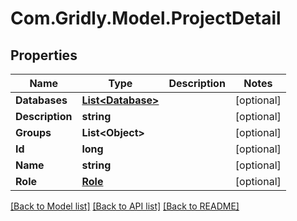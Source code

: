 # Com.Gridly.Model.ProjectDetail

## Properties

Name | Type | Description | Notes
------------ | ------------- | ------------- | -------------
**Databases** | [**List&lt;Database&gt;**](Database.md) |  | [optional] 
**Description** | **string** |  | [optional] 
**Groups** | **List&lt;Object&gt;** |  | [optional] 
**Id** | **long** |  | [optional] 
**Name** | **string** |  | [optional] 
**Role** | [**Role**](Role.md) |  | [optional] 

[[Back to Model list]](../README.md#documentation-for-models) [[Back to API list]](../README.md#documentation-for-api-endpoints) [[Back to README]](../README.md)

